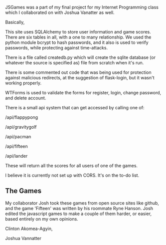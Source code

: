 JSGames was a part of my final project for my Internet Programming class which I collaborated on with Joshua Vanatter as well.

Basically, 


This site uses SQLAlchemy to store user information and game scores. 
There are six tables in all, with a one to many relationship. 
We used the python module bcrypt to hash passwords, and it also is used to verify passwords, 
while protecting against time-attacks. 

There is a file called createdb.py which will create the sqlite database (or whatever the source is specified as)
file from scratch when it's run. 

There is some commented out code that was being used for protection against malicious redirects, 
at the suggestion of flask-login, but it wasn't working properly. 

WTForms is used to validate the forms for register, login, change password, and delete account. 

There is a small api system that can get accessed by calling one of:

/api/flappypong

/api/gravitygolf

/api/pacman

/api/fifteen

/api/lander


These will return all the scores for all users of one of the games.

I believe it is currently not set up with CORS. It's on the to-do list. 

## The Games

My collaborator Josh took these games from open source sites like github, and the game 'Fifteen' was written by his roommate Ryne Hanson.
Josh edited the javascript games to make a couple of them harder, or easier, based entirely on my own opinions.

Clinton Akomea-Agyin,

Joshua Vannatter
